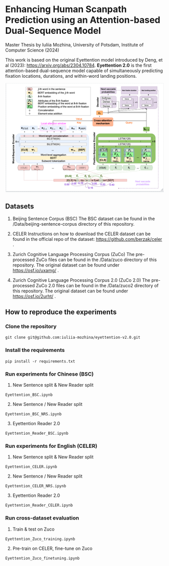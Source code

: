 # Enhancing Human Scanpath Prediction using an Attention-based Dual-Sequence Model

Master Thesis by Iuliia Mozhina, University of Potsdam, Institute of Computer Science (2024)

This work is based on the original Eyettention model introduced by Deng, et al (2023): https://arxiv.org/abs/2304.10784. 
**Eyettention 2.0** is the first attention-based dual-sequence model capable of simultaneously predicting fixation locations, durations, and within-word landing positions. 

![Eyettention 2.0 architecture](model_arch.png)

## Datasets 
1. Beijing Sentence Corpus (BSC)
The BSC dataset can be found in the /Data/beijing-sentence-corpus directory of this repository.

2. CELER
Instructions on how to download the CELER dataset can be found in the official repo of the dataset: https://github.com/berzak/celer .

3. Zurich Cognitive Language Processing Corpus (ZuCo)
The pre-processed ZuCo files can be found in the /Data/zuco directory of this repository. The original dataset can be found under https://osf.io/uxamg/ .

4. Zurich Cognitive Language Processing Corpus 2.0 (ZuCo 2.0)
The pre-processed ZuCo 2.0 files can be found in the /Data/zuco2 directory of this repository. The original dataset can be found under https://osf.io/2urht/ .

## How to reproduce the experiments 

### Clone the repository
```
git clone git@github.com:iuliia-mozhina/eyettention-v2.0.git
```

### Install the requirements 
```
pip install -r requirements.txt
```


### Run experiments for Chinese (BSC)
1. New Sentence split & New Reader split
```
Eyettention_BSC.ipynb
```

2. New Sentence / New Reader split

```
Eyettention_BSC_NRS.ipynb
```

3. Eyettention Reader 2.0
```
Eyettention_Reader_BSC.ipynb
```

### Run experiments for English (CELER)
1. New Sentence split & New Reader split
```
Eyettention_CELER.ipynb
```
2. New Sentence / New Reader split

```
Eyettention_CELER_NRS.ipynb
```
3. Eyettention Reader 2.0
```
Eyettention_Reader_CELER.ipynb
```

### Run cross-dataset evaluation
1. Train & test on Zuco

```
Eyettention_Zuco_training.ipynb
```

2. Pre-train on CELER, fine-tune on Zuco
```
Eyettention_Zuco_finetuning.ipynb
```







